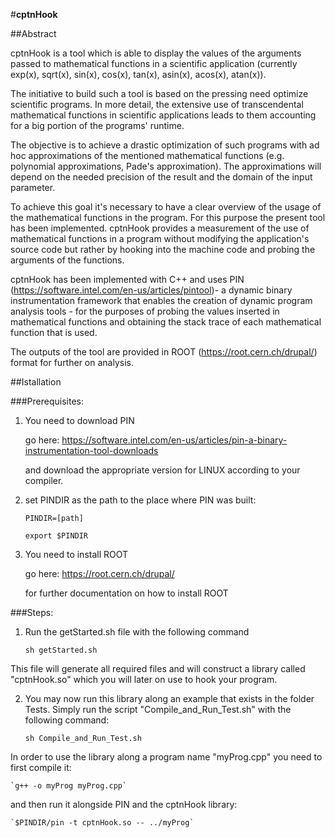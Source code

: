 #**cptnHook**


##Abstract

cptnHook is a tool which is able to display the values of the arguments passed 
to mathematical functions in a scientific application (currently exp(x), 
sqrt(x), sin(x), cos(x), tan(x), asin(x), acos(x), atan(x)).

The initiative to build such a tool is based on the pressing need optimize 
scientific programs.
In more detail, the extensive use of transcendental mathematical functions in 
scientific applications leads to them accounting for a big portion of the 
programs' runtime. 

The objective is to achieve a drastic optimization of such programs with ad hoc 
approximations of the mentioned mathematical functions (e.g. polynomial 
approximations, Pade's approximation). The approximations will depend on the 
needed precision of the result and the domain of the input parameter.

To achieve this goal it's necessary to have a clear overview of the usage of 
the mathematical functions in the program. For this purpose the present tool 
has been implemented. cptnHook provides a measurement of the use of 
mathematical functions in a program without modifying the application's source 
code but rather by hooking into the machine code and probing the arguments of 
the functions.

cptnHook has been implemented with C++ and uses PIN 
(https://software.intel.com/en-us/articles/pintool)- a dynamic binary 
instrumentation framework that enables the creation of dynamic program analysis 
tools - for the purposes of probing the values inserted in mathematical functions 
and obtaining the stack trace of each mathematical function that is used. 

The outputs of the tool are provided in ROOT (https://root.cern.ch/drupal/) format for further on analysis.


##Istallation

###Prerequisites:

1.	You need to download PIN

    go here: https://software.intel.com/en-us/articles/pin-a-binary-instrumentation-tool-downloads
    
    and download the appropriate version for LINUX according to your compiler.

2.	set PINDIR as the path to the place where PIN was built:

    `PINDIR=[path]`

    `export $PINDIR`

3.	You need to install ROOT

    go here: https://root.cern.ch/drupal/
    
    for further documentation on how to install ROOT

###Steps:

1. Run the getStarted.sh file with the following command

    `sh getStarted.sh`
  
  This file will generate all required files and will construct a library called "cptnHook.so" which you will later on   use to hook your program.

2. You may now run this library along an example that exists in the folder Tests. Simply run the script
  "Compile_and_Run_Test.sh" with the following command:

    `sh Compile_and_Run_Test.sh`

  In order to use the library along a program name "myProg.cpp" you need to first compile it:
  
    `g++ -o myProg myProg.cpp`
    
  and then run it alongside PIN and the cptnHook library:
  
    `$PINDIR/pin -t cptnHook.so -- ../myProg`
